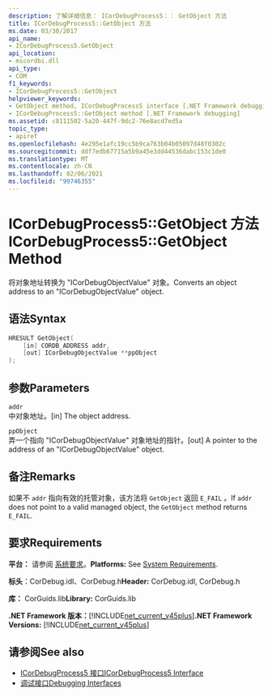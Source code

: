 ```yaml
---
description: 了解详细信息： ICorDebugProcess5：： GetObject 方法
title: ICorDebugProcess5::GetObject 方法
ms.date: 03/30/2017
api_name:
- ICorDebugProcess5.GetObject
api_location:
- mscordbi.dll
api_type:
- COM
f1_keywords:
- ICorDebugProcess5::GetObject
helpviewer_keywords:
- GetObject method, ICorDebugProcess5 interface [.NET Framework debugging]
- ICorDebugProcess5::GetObject method [.NET Framework debugging]
ms.assetid: c8111502-5a20-447f-9dc2-76e8acd7ed5a
topic_type:
- apiref
ms.openlocfilehash: 4e295e1afc19cc5b9ca763b04b05097d48f0302c
ms.sourcegitcommit: ddf7edb67715a5b9a45e3dd44536dabc153c1de0
ms.translationtype: MT
ms.contentlocale: zh-CN
ms.lasthandoff: 02/06/2021
ms.locfileid: "99746355"
---
```

# <a name="icordebugprocess5getobject-method"></a><span data-ttu-id="2b64f-103">ICorDebugProcess5::GetObject 方法</span><span class="sxs-lookup"><span data-stu-id="2b64f-103">ICorDebugProcess5::GetObject Method</span></span>

<span data-ttu-id="2b64f-104">将对象地址转换为 "ICorDebugObjectValue" 对象。</span><span class="sxs-lookup"><span data-stu-id="2b64f-104">Converts an object address to an "ICorDebugObjectValue" object.</span></span>  
  
## <a name="syntax"></a><span data-ttu-id="2b64f-105">语法</span><span class="sxs-lookup"><span data-stu-id="2b64f-105">Syntax</span></span>  
  
```cpp  
HRESULT GetObject(  
    [in] CORDB_ADDRESS addr,
    [out] ICorDebugObjectValue **ppObject  
);  
```  
  
## <a name="parameters"></a><span data-ttu-id="2b64f-106">参数</span><span class="sxs-lookup"><span data-stu-id="2b64f-106">Parameters</span></span>  

 `addr`  
 <span data-ttu-id="2b64f-107">中对象地址。</span><span class="sxs-lookup"><span data-stu-id="2b64f-107">[in] The object address.</span></span>  
  
 `ppObject`  
 <span data-ttu-id="2b64f-108">弄一个指向 "ICorDebugObjectValue" 对象地址的指针。</span><span class="sxs-lookup"><span data-stu-id="2b64f-108">[out] A pointer to the address of an  "ICorDebugObjectValue" object.</span></span>  
  
## <a name="remarks"></a><span data-ttu-id="2b64f-109">备注</span><span class="sxs-lookup"><span data-stu-id="2b64f-109">Remarks</span></span>  

 <span data-ttu-id="2b64f-110">如果不 `addr` 指向有效的托管对象，该方法将 `GetObject` 返回 `E_FAIL` 。</span><span class="sxs-lookup"><span data-stu-id="2b64f-110">If `addr` does not point to a valid managed object, the `GetObject` method returns `E_FAIL`.</span></span>  
  
## <a name="requirements"></a><span data-ttu-id="2b64f-111">要求</span><span class="sxs-lookup"><span data-stu-id="2b64f-111">Requirements</span></span>  

 <span data-ttu-id="2b64f-112">**平台：** 请参阅 [系统要求](../../get-started/system-requirements.md)。</span><span class="sxs-lookup"><span data-stu-id="2b64f-112">**Platforms:** See [System Requirements](../../get-started/system-requirements.md).</span></span>  
  
 <span data-ttu-id="2b64f-113">**标头**：CorDebug.idl、CorDebug.h</span><span class="sxs-lookup"><span data-stu-id="2b64f-113">**Header:** CorDebug.idl, CorDebug.h</span></span>  
  
 <span data-ttu-id="2b64f-114">**库：** CorGuids.lib</span><span class="sxs-lookup"><span data-stu-id="2b64f-114">**Library:** CorGuids.lib</span></span>  
  
 <span data-ttu-id="2b64f-115">**.NET Framework 版本：**[!INCLUDE[net_current_v45plus](../../../../includes/net-current-v45plus-md.md)]</span><span class="sxs-lookup"><span data-stu-id="2b64f-115">**.NET Framework Versions:** [!INCLUDE[net_current_v45plus](../../../../includes/net-current-v45plus-md.md)]</span></span>  
  
## <a name="see-also"></a><span data-ttu-id="2b64f-116">请参阅</span><span class="sxs-lookup"><span data-stu-id="2b64f-116">See also</span></span>

- [<span data-ttu-id="2b64f-117">ICorDebugProcess5 接口</span><span class="sxs-lookup"><span data-stu-id="2b64f-117">ICorDebugProcess5 Interface</span></span>](icordebugprocess5-interface.md)
- [<span data-ttu-id="2b64f-118">调试接口</span><span class="sxs-lookup"><span data-stu-id="2b64f-118">Debugging Interfaces</span></span>](debugging-interfaces.md)
